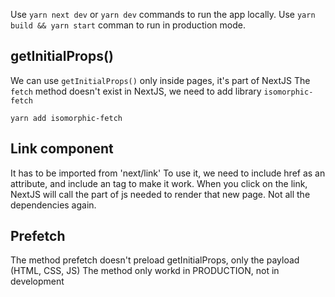 Use `yarn next dev` or `yarn dev` commands to run the app locally.
Use `yarn build && yarn start` comman to run in production mode.

## getInitialProps()
We can use `getInitialProps()` only inside pages, it's part of NextJS
The `fetch` method doesn't exist in NextJS, we need to add library `isomorphic-fetch`

    yarn add isomorphic-fetch

## Link component
It has to be imported from 'next/link'
To use it, we need to include href as an attribute, and include an <a> tag to make it work.
When you click on the link, NextJS will call the part of js needed to render that new page. Not all the dependencies again.

## Prefetch
The method prefetch doesn't preload getInitialProps, only the payload (HTML, CSS, JS)
The method only workd in PRODUCTION, not in development
